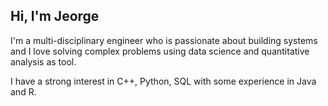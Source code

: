 ## Hi, I'm Jeorge

I'm a multi-disciplinary engineer who is passionate about building systems and I love solving complex problems using data science and quantitative analysis as tool.

I have a strong interest in C++, Python, SQL with some experience in Java and R.


